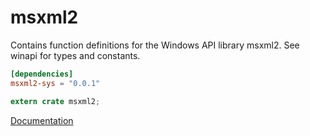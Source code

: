 # msxml2 #
Contains function definitions for the Windows API library msxml2. See winapi for types and constants.

```toml
[dependencies]
msxml2-sys = "0.0.1"
```

```rust
extern crate msxml2;
```

[Documentation](https://retep998.github.io/doc/msxml2/)
